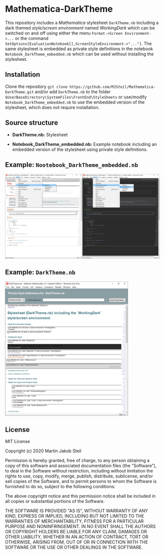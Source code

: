 # Mathematica-DarkTheme

This repository includes a *Mathematica* stylesheet `DarkTheme.nb` including a dark themed *style/screen environment* named *WorkingDark*
which can be switched on and off using either the menu `Format->Screen Environment->...` or the command `SetOptions[EvaluationNotebook[],ScreenStyleEnvironment->"..."]`.
The same stylesheet is embedded as private style definitions in the notebook `Notebook_DarkTheme_embedded.nb` which can be used without installing the stylesheet.

## Installation
Clone the repository `git clone https://github.com/MJSteil/Mathematica-DarkTheme.git`
and/or add `DarkTheme.nb` to the folder `$UserBaseDirectory\SystemFiles\FrontEnd\StyleSheets` or use/modify `Notebook_DarkTheme_embedded.nb` to use the embedded version of the stylesheet, which does not require installation.

## Source structure
* **DarkTheme.nb:** Stylesheet

* **Notebook_DarkTheme_embedded.nb:** Example notebook including an embedded version of the stylesheet using private style definitions.

## Example: `Nootebook_DarkTheme_embedded.nb`

<img src="doc/notebook.png" alt="Notebook_DarkTheme_embedded.nb screenshot" width="800"/>

## Example: `DarkTheme.nb`

<img src="doc/stylesheet.png" alt="DarkTheme.nb screenshot" width="400"/>

## License
MIT License

Copyright (c) 2020 Martin Jakob Steil

Permission is hereby granted, free of charge, to any person obtaining a copy
of this software and associated documentation files (the "Software"), to deal
in the Software without restriction, including without limitation the rights
to use, copy, modify, merge, publish, distribute, sublicense, and/or sell
copies of the Software, and to permit persons to whom the Software is
furnished to do so, subject to the following conditions:

The above copyright notice and this permission notice shall be included in all
copies or substantial portions of the Software.

THE SOFTWARE IS PROVIDED "AS IS", WITHOUT WARRANTY OF ANY KIND, EXPRESS OR
IMPLIED, INCLUDING BUT NOT LIMITED TO THE WARRANTIES OF MERCHANTABILITY,
FITNESS FOR A PARTICULAR PURPOSE AND NONINFRINGEMENT. IN NO EVENT SHALL THE
AUTHORS OR COPYRIGHT HOLDERS BE LIABLE FOR ANY CLAIM, DAMAGES OR OTHER
LIABILITY, WHETHER IN AN ACTION OF CONTRACT, TORT OR OTHERWISE, ARISING FROM,
OUT OF OR IN CONNECTION WITH THE SOFTWARE OR THE USE OR OTHER DEALINGS IN THE
SOFTWARE.